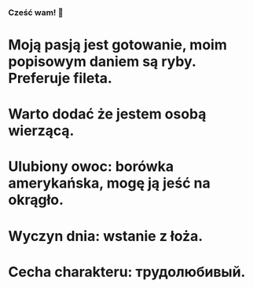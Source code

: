 ### Cześć wam! 👋

# Moją pasją jest gotowanie, moim popisowym daniem są ryby. Preferuje fileta.
# Warto dodać że jestem osobą wierzącą.
# Ulubiony owoc: borówka amerykańska, mogę ją jeść na okrągło.
# Wyczyn dnia: wstanie z łoża.
# Cecha charakteru: трудолюбивый.
# <end>
